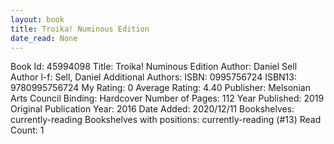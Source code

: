 ```yaml
---
layout: book
title: Troika! Numinous Edition
date_read: None
---
```


Book Id: 45994098
Title: Troika! Numinous Edition
Author: Daniel Sell
Author l-f: Sell, Daniel
Additional Authors: 
ISBN: 0995756724
ISBN13: 9780995756724
My Rating: 0
Average Rating: 4.40
Publisher: Melsonian Arts Council
Binding: Hardcover
Number of Pages: 112
Year Published: 2019
Original Publication Year: 2016
Date Added: 2020/12/11
Bookshelves: currently-reading
Bookshelves with positions: currently-reading (#13)
Read Count: 1

